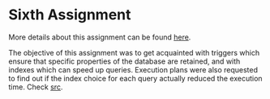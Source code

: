 # Sixth Assignment

More details about this assignment can be found [here](assignment/6th-assignment.pdf).

The objective of this assignment was to get acquainted with triggers which ensure that specific properties of the database are retained, and with indexes which can speed up queries. Execution plans were also requested to find out if the index choice for each query actually reduced the execution time. Check [src](src).
